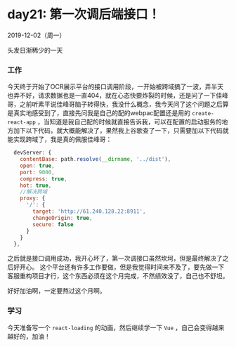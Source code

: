 # day21: 第一次调后端接口！
2019-12-02（周一）

头发日渐稀少的一天

### 工作
今天终于开始了OCR展示平台的接口调用阶段，一开始被跨域搞了一波，弄半天也弄不好，请求数据也是一直404，就在心态快要炸裂的时候，还是问了一下佳峰哥，之前听素平说佳峰哥脑子转得快，我没什么概念，我今天问了这个问题之后算是真实地感受到了，直接先问我是自己的配的webpac配置还是用的 `create-react-app` ，当知道是我自己配的时候就直接告诉我，可以在配置的启动服务的地方加下以下代码，就大概能解决了，果然我上谷歌查了一下，只需要加以下代码就能实现跨域了，我是真的佩服佳峰哥：

```javascript
  devServer: {
    contentBase: path.resolve(__dirname, '../dist'),
    open: true,
    port: 9000,
    compress: true,
    hot: true,
    //解决跨域
    proxy: {
      '/': {
        target: 'http://61.240.128.22:8911',
        changeOrigin: true,
        secure: false
      }
    }
  },
```

之后就是接口调用成功，我开心坏了，第一次调接口虽然坎坷，但是最终解决了之后好开心。
这个平台还有许多工作要做，但是我觉得时间来不及了，要先做一下客服重构项目才行，这个东西必须在这个月完成，不然绩效没了，自己也不舒坦。

好好加油啊，一定要熬过这个月啊。

### 学习
今天准备写一个 `react-loading` 的动画，然后继续学一下 `Vue` ，自己会变得越来越好的，加油！
